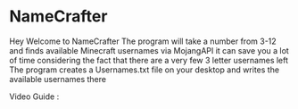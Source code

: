 # NameCrafter
Hey Welcome to NameCrafter
The program will take a number from 3-12 and finds available Minecraft usernames via MojangAPI
it can save you a lot of time considering the fact that there are a very few 3 letter usernames left
The program creates a Usernames.txt file on your desktop and writes the available usernames there

Video Guide :
